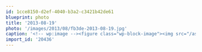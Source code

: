 ```yaml
---
id: 1cce8150-d2ef-4040-b3a2-c3421b42de61
blueprint: photo
title: '2013-08-19'
photo: '/images/2013/08/fb3de-2013-08-19.jpg'
caption: '<!-- wp:image --><figure class="wp-block-image"><img src="/assets/images/2013/08/fb3de-2013-08-19.jpg" /></figure><!-- /wp:image --><!-- wp:paragraph --><p>50% done (the patio)</p><!-- /wp:paragraph -->'
import_id: '20436'
---
```

